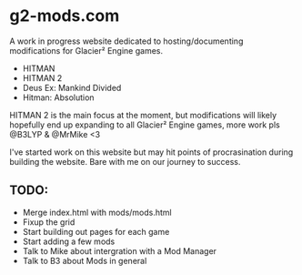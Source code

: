 # g2-mods.com

A work in progress website dedicated to hosting/documenting modifications for Glacier² Engine games.

- HITMAN
- HITMAN 2
- Deus Ex: Mankind Divided
- Hitman: Absolution

HITMAN 2 is the main focus at the moment, but modifications will likely hopefully end up expanding to all Glacier² Engine games, more work pls @B3LYP & @MrMike <3

I've started work on this website but may hit points of procrasination during building the website. 
Bare with me on our journey to success.

## TODO: 
- Merge index.html with mods/mods.html
- Fixup the grid
- Start building out pages for each game
- Start adding a few mods
- Talk to Mike about intergration with a Mod Manager
- Talk to B3 about Mods in general
